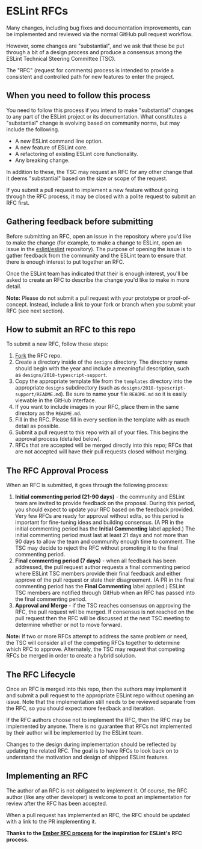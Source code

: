 # ESLint RFCs

Many changes, including bug fixes and documentation improvements, can be
implemented and reviewed via the normal GitHub pull request workflow.

However, some changes are "substantial", and we ask that these be put
through a bit of a design process and produce a consensus among the ESLint Technical Steering Committee (TSC).

The "RFC" (request for comments) process is intended to provide a
consistent and controlled path for new features to enter the project.

## When you need to follow this process

You need to follow this process if you intend to make "substantial"
changes to any part of the ESLint project or its documentation. What constitutes a
"substantial" change is evolving based on community norms, but may
include the following.

* A new ESLint command line option.
* A new feature of ESLint core.
* A refactoring of existing ESLint core functionality.
* Any breaking change.

In addition to these, the TSC may request an RFC for any other change that it deems "substantial" based on the size or scope of the request.

If you submit a pull request to implement a new feature without going
through the RFC process, it may be closed with a polite request to
submit an RFC first.

## Gathering feedback before submitting

Before submitting an RFC, open an issue in the repository where you'd like to make the change (for example, to make a change to ESLint, open an issue in the [eslint/eslint](https://github.com/eslint/eslint) repository). The purpose of opening the issue is to gather feedback from the community and the ESLint team to ensure that there is enough interest to put together an RFC.

Once the ESLint team has indicated that their is enough interest, you'll be asked to create an RFC to describe the change you'd like to make in more detail.

**Note:** Please do not submit a pull request with your prototype or proof-of-concept. Instead, include a link to your fork or branch when you submit your RFC (see next section).

## How to submit an RFC to this repo

To submit a new RFC, follow these steps:

1. [Fork](https://github.com/eslint/rfcs/fork) the RFC repo.
1. Create a directory inside of the `designs` directory. The directory name should begin with the year and include a meaningful description, such as `designs/2018-typescript-support`.
1. Copy the appropriate template file from the `templates` directory into the appropriate `designs` subdirectory (such as `designs/2018-typescript-support/README.md`). Be sure to name your file `README.md` so it is easily viewable in the GitHub interface.
1. If you want to include images in your RFC, place them in the same directory as the `README.md`.
1. Fill in the RFC. Please fill in every section in the template with as much detail as possible.
1. Submit a pull request to this repo with all of your files. This begins the approval process (detailed below).
1. RFCs that are accepted will be merged directly into this repo; RFCs that are not accepted will have their pull requests closed without merging.

## The RFC Approval Process

When an RFC is submitted, it goes through the following process:

1. **Initial commenting period (21-90 days)** - the community and ESLint team are invited to provide feedback on the proposal. During this period, you should expect to update your RFC based on the feedback provided. Very few RFCs are ready for approval without edits, so this period is important for fine-tuning ideas and building consensus. (A PR in the initial commenting period has the **Initial Commenting** label applied.) The initial commenting period must last at least 21 days and not more than 90 days to allow the team and community enough time to comment. The TSC may decide to reject the RFC without promoting it to the final commenting period.
1. **Final commenting period (7 days)** - when all feedback has been addressed, the pull request author requests a final commenting period where ESLint TSC members provide their final feedback and either approve of the pull request or state their disagreement. (A PR in the final commenting period has the **Final Commenting** label applied.) ESLint TSC members are notified through GitHub when an RFC has passed into the final commenting period.
1. **Approval and Merge** - if the TSC reaches consensus on approving the RFC, the pull request will be merged. If consensus is not reached on the pull request then the RFC will be discussed at the next TSC meeting to determine whether or not to move forward.

**Note:** If two or more RFCs attempt to address the same problem or need, the TSC will consider all of the competing RFCs together to determine which RFC to approve. Alternately, the TSC may request that competing RFCs be merged in order to create a hybrid solution.

## The RFC Lifecycle

Once an RFC is merged into this repo, then the authors may implement it and submit a pull request to the appropriate ESLint repo without opening an issue. Note that the implementation still needs to be reviewed separate from the RFC, so you should expect more feedback and iteration. 

If the RFC authors choose not to implement the RFC, then the RFC may be implemented by anyone. There is no guarantee that RFCs not implemented by their author will be implemented by the ESLint team.

Changes to the design during implementation should be reflected by updating the related RFC. The goal is to have RFCs to look back on to understand the motivation and design of shipped ESLint features.

## Implementing an RFC

The author of an RFC is not obligated to implement it. Of course, the
RFC author (like any other developer) is welcome to post an
implementation for review after the RFC has been accepted.

When a pull request has implemented an RFC, the RFC should be updated with a link
to the PR implementing it.

**Thanks to the [Ember RFC process](https://github.com/emberjs/rfcs) for the inspiration for ESLint's RFC process.**
